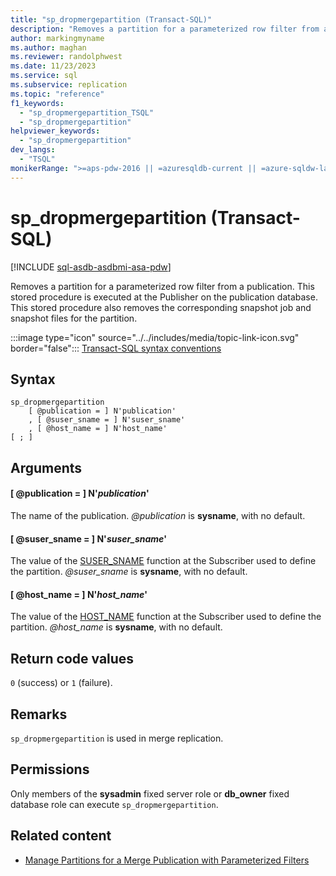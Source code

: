 ```yaml
---
title: "sp_dropmergepartition (Transact-SQL)"
description: "Removes a partition for a parameterized row filter from a publication."
author: markingmyname
ms.author: maghan
ms.reviewer: randolphwest
ms.date: 11/23/2023
ms.service: sql
ms.subservice: replication
ms.topic: "reference"
f1_keywords:
  - "sp_dropmergepartition_TSQL"
  - "sp_dropmergepartition"
helpviewer_keywords:
  - "sp_dropmergepartition"
dev_langs:
  - "TSQL"
monikerRange: ">=aps-pdw-2016 || =azuresqldb-current || =azure-sqldw-latest || >=sql-server-2016 || >=sql-server-linux-2017 || =azuresqldb-mi-current"
---
```

# sp_dropmergepartition (Transact-SQL)

[!INCLUDE [sql-asdb-asdbmi-asa-pdw](../../includes/applies-to-version/sql-asdb-asdbmi-asa-pdw.md)]

Removes a partition for a parameterized row filter from a publication. This stored procedure is executed at the Publisher on the publication database. This stored procedure also removes the corresponding snapshot job and snapshot files for the partition.

:::image type="icon" source="../../includes/media/topic-link-icon.svg" border="false"::: [Transact-SQL syntax conventions](../../t-sql/language-elements/transact-sql-syntax-conventions-transact-sql.md)

## Syntax

```syntaxsql
sp_dropmergepartition
    [ @publication = ] N'publication'
    , [ @suser_sname = ] N'suser_sname'
    , [ @host_name = ] N'host_name'
[ ; ]
```

## Arguments

#### [ @publication = ] N'*publication*'

The name of the publication. *@publication* is **sysname**, with no default.

#### [ @suser_sname = ] N'*suser_sname*'

The value of the [SUSER_SNAME](../../t-sql/functions/suser-sname-transact-sql.md) function at the Subscriber used to define the partition. *@suser_sname* is **sysname**, with no default.

#### [ @host_name = ] N'*host_name*'

The value of the [HOST_NAME](../../t-sql/functions/host-name-transact-sql.md) function at the Subscriber used to define the partition. *@host_name* is **sysname**, with no default.

## Return code values

`0` (success) or `1` (failure).

## Remarks

`sp_dropmergepartition` is used in merge replication.

## Permissions

Only members of the **sysadmin** fixed server role or **db_owner** fixed database role can execute `sp_dropmergepartition`.

## Related content

- [Manage Partitions for a Merge Publication with Parameterized Filters](../replication/publish/manage-partitions-for-a-merge-publication-with-parameterized-filters.md)
